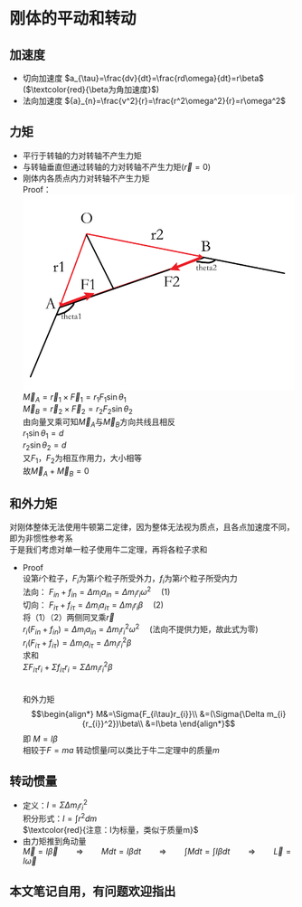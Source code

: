 # 刚体的平动和转动
## 加速度
* 切向加速度
  $a_{\tau}=\frac{dv}{dt}=\frac{rd\omega}{dt}=r\beta$
&emsp;
($\textcolor{red}{\beta为角加速度}$)
* 法向加速度
  ${a}_{n}=\frac{v^2}{r}=\frac{r^2\omega^2}{r}=r\omega^2$
## 力矩
* 平行于转轴的力对转轴不产生力矩
* 与转轴垂直但通过转轴的力对转轴不产生力矩($\vec{r}=0$)
* 刚体内各质点内力对转轴不产生力矩\
Proof：
![Alt text](1-1.png)\
$\vec{M}_{A}=\vec{r}_{1}\times \vec{F}_{1}=r_{1}F_{1}\sin\theta_{1}$\
$\vec{M}_{B}=\vec{r}_{2}\times\vec{F}_{2}=r_{2}F_{2}\sin\theta_{2}$\
由向量叉乘可知$\vec{M}_{A}$与$\vec{M}_{B}$方向共线且相反\
$r_{1}\sin\theta_{1}=d$\
$r_{2}\sin\theta_{2}=d$\
又$F_{1}$，$F_{2}$为相互作用力，大小相等\
故$\vec{M}_{A}+\vec{M}_{B}=0$
## 和外力矩
对刚体整体无法使用牛顿第二定律，因为整体无法视为质点，且各点加速度不同，即为非惯性参考系\
于是我们考虑对单一粒子使用牛二定理，再将各粒子求和
* Proof\
设第$i$个粒子，$F_{i}$为第$i$个粒子所受外力，$f_{i}$为第$i$个粒子所受内力\
法向：
$F_{in}+f_{in}=\Delta m_{i}a_{in}=\Delta m_{i}r_{i}\omega^2$
&emsp;(1)\
切向：
$F_{i\tau}+f_{i\tau}=\Delta m_{i}a_{i\tau}=\Delta m_{i}r_{i}\beta$
&emsp;(2)\
将（1）（2）两侧同叉乘$\vec{r}$\
$r_{i}(F_{in}+f_{in})=\Delta m_{i}a_{in}=\Delta m_{i}{r_{i}}^2\omega^2$
&emsp;(法向不提供力矩，故此式为零)\
$r_{i}(F_{i\tau}+f_{i\tau})=\Delta m_{i}a_{i\tau}=\Delta m_{i}{r_{i}}^2\beta$\
求和\
$\Sigma{F_{i\tau}r_{i}}+\Sigma{f_{i\tau}r_{i}}=\Sigma{\Delta m_{i}{r_{i}}^2\beta}$\
\
\
和外力矩
$$\begin{align*}
    M&=\Sigma{F_{i\tau}r_{i}}\\
    &=(\Sigma{\Delta m_{i}{r_{i}}^2})\beta\\
    &=I\beta
\end{align*}$$
即  $M=I\beta$\
相较于$F=ma$
转动惯量$I$可以类比于牛二定理中的质量$m$
## 转动惯量
* 定义：$I=\Sigma{\Delta m_{i}{r_{i}}^2}$\
  积分形式：$I=\int r^{2}dm$\
$\textcolor{red}{注意：I为标量，类似于质量m}$
* 由力矩推到角动量\
$\vec{M}=I\vec{\beta}\qquad \Rightarrow\qquad Mdt=I\beta dt\qquad \Rightarrow \qquad \int Mdt=\int I\beta dt\qquad \Rightarrow \qquad \vec{L}=I\vec{\omega}$
## 本文笔记自用，有问题欢迎指出